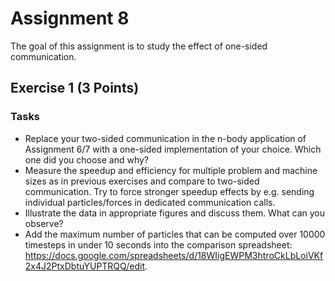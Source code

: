 # Assignment 8

The goal of this assignment is to study the effect of one-sided communication.

## Exercise 1 (3 Points)

### Tasks

- Replace your two-sided communication in the n-body application of Assignment 6/7 with a one-sided implementation of your choice. Which one did you choose and why?
- Measure the speedup and efficiency for multiple problem and machine sizes as in previous exercises and compare to two-sided communication. Try to force stronger speedup effects by e.g. sending individual particles/forces in dedicated communication calls.
- Illustrate the data in appropriate figures and discuss them. What can you observe?
- Add the maximum number of particles that can be computed over 10000 timesteps in under 10 seconds into the comparison spreadsheet: https://docs.google.com/spreadsheets/d/18WIigEWPM3htroCkLbLoiVKf2x4J2PtxDbtuYUPTRQQ/edit.
